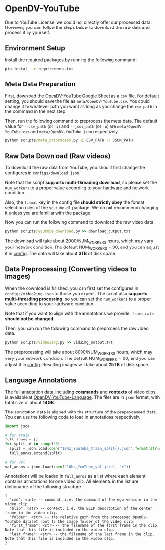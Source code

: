 # OpenDV-YouTube
Due to YouTube License, we could not directly offer our processed data. However, you can follow the steps below to download the raw data and process it by yourself.

## Environment Setup

Install the required packages by running the following command:

```cmd
pip install -r requirements.txt
```

## Meta Data Preparation
First, download the <a href="https://docs.google.com/spreadsheets/d/1bHWWP_VXeEe5UzIG-QgKFBdH7mNlSC4GFSJkEhFnt2I" target="_blank">OpenDV-YouTube Google Sheet</a> as a `csv` file. For default setting, you should save the file as `meta/OpenDV-YouTube.csv`. You could change it to whatever path you want as long as you change the `csv_path` in the command in the next step.

Then, run the following command to preprocess the meta data. The default value for `--csv_path` (or `-i`) and `--json_path` (or `-o`) are `meta/OpenDV-YouTube.csv` and `meta/OpenDV-YouTube.json` respectively. 

```cmd
python scripts/meta_preprocess.py -i CSV_PATH -o JSON_PATH
```

## Raw Data Download (Raw videos)

To download the raw data from YouTube, you should first change the configures in `configs/download.json`. 

Note that the script **supports multi-threading download**, so please set the `num_workers` to a proper value according to your hardware and network condition.

Also, the `format` key in the config file **should strictly obey** the format selection rules of the `youtube-dl` package. We do not recommend changing it unless you are familiar with the package.

Now you can run the following command to download the raw video data.

```cmd
python scripts/youtube_download.py >> download_output.txt
```

The download will take about $2000/\mathrm{NUM_{WORKERS}}$ hours, which may vary your network condition. 
The default $\mathrm{NUM_{WORKERS}} = 90$, and you can adjust it in [config](https://github.com/OpenDriveLab/DriveAGI/blob/496efaf513e72e787ff09e0157e864d08183ba2d/opendv/configs/download.json#L5).
The data will take about **3TB** of disk space.

## Data Preprocessing (Converting videos to images)

When the download is finished, you can first set the configures in `configs/video2img.json` to those you expect. The script also **supports multi-threading processing**, so you can set the `num_workers` to a proper value according to your hardware condition.

Note that if you want to align with the annotations we provide, `frame_rate` **should not be changed.**

Then, you can run the following command to preprocess the raw video data.

```cmd
python scripts/video2img.py >> vid2img_output.txt
```

The preprocessing will take about $8000/\mathrm{NUM_{WORKERS}}$ hours, which may vary your network condition. 
The default $\mathrm{NUM_{WORKERS}} = 90$, and you can adjust it in [config](https://github.com/OpenDriveLab/DriveAGI/blob/496efaf513e72e787ff09e0157e864d08183ba2d/opendv/configs/video2img.json#L6).
Resulting images will take about **25TB** of disk space.

## Language Annotations

The full annotation data, including **commands** and **contexts** of video clips, is available at <a href="https://huggingface.co/datasets/OpenDriveLab/OpenDV-YouTube-Language" target="_blank">OpenDV-YouTube-Language</a>. The files are in `json` format, with total size of about **14GB**.

The annotation data is aligned with the structure of the preprocessed data. You can use the following code to load in annotations respectively.

```python
import json

# for train
full_annos = []
for split_id in range(10):
  split = json.load(open("10hz_YouTube_train_split{}.json".format(str(split_id)), "r"))
  full_annos.extend(split)

# for val
val_annos = json.load(open("10hz_YouTube_val.json", "r"))
```

Annotations will be loaded in `full_annos` as a list where each element contains annotations for one video clip. All elements in the list are dictionaries of the following structure.

```
{
  "cmd": <int> -- command, i.e. the command of the ego vehicle in the video clip.
  "blip": <str> -- context, i.e. the BLIP description of the center frame in the video clip.
  "folder": <str> -- the relative path from the processed OpenDV-YouTube dataset root to the image folder of the video clip.
  "first_frame": <str> -- the filename of the first frame in the clip. Note that this file is included in the video clip.
  "last_frame": <str> -- the filename of the last frame in the clip. Note that this file is included in the video clip.
}
```